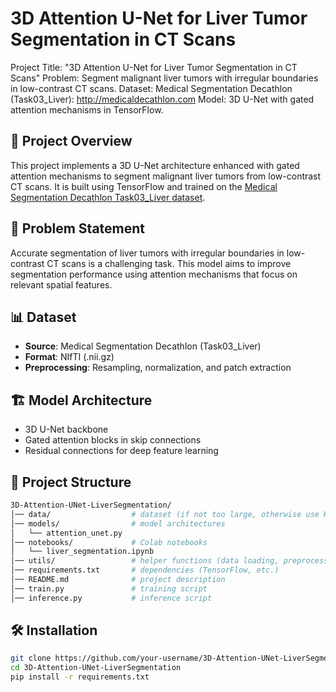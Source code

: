 # 3D Attention U-Net for Liver Tumor Segmentation in CT Scans
Project Title: "3D Attention U-Net for Liver Tumor Segmentation in CT Scans" 
Problem: Segment malignant liver tumors with irregular boundaries in low-contrast CT scans. 
Dataset: Medical Segmentation Decathlon (Task03_Liver): http://medicaldecathlon.com 
Model: 3D U-Net with gated attention mechanisms in TensorFlow.

## 🧠 Project Overview
This project implements a 3D U-Net architecture enhanced with gated attention mechanisms to segment malignant liver tumors from low-contrast CT scans. It is built using TensorFlow and trained on the [Medical Segmentation Decathlon Task03_Liver dataset](http://medicaldecathlon.com).

## 🎯 Problem Statement
Accurate segmentation of liver tumors with irregular boundaries in low-contrast CT scans is a challenging task. This model aims to improve segmentation performance using attention mechanisms that focus on relevant spatial features.

## 📊 Dataset
- **Source**: Medical Segmentation Decathlon (Task03_Liver)
- **Format**: NIfTI (.nii.gz)
- **Preprocessing**: Resampling, normalization, and patch extraction

## 🏗️ Model Architecture
- 3D U-Net backbone
- Gated attention blocks in skip connections
- Residual connections for deep feature learning

## 📂 Project Structure
```bash
3D-Attention-UNet-LiverSegmentation/
│── data/                  # dataset (if not too large, otherwise use Kaggle/Drive)
│── models/                # model architectures
│   └── attention_unet.py
│── notebooks/             # Colab notebooks
│   └── liver_segmentation.ipynb
│── utils/                 # helper functions (data loading, preprocessing, etc.)
│── requirements.txt       # dependencies (TensorFlow, etc.)
│── README.md              # project description
│── train.py               # training script
│── inference.py           # inference script
```
## 🛠️ Installation
```bash
git clone https://github.com/your-username/3D-Attention-UNet-LiverSegmentation.git
cd 3D-Attention-UNet-LiverSegmentation
pip install -r requirements.txt
```
